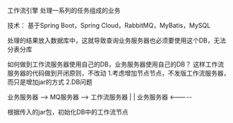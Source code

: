 工作流引擎
处理一系列的任务组成的业务


技术：
基于Spring Boot，Spring Cloud，RabbitMQ，MyBatis，MySQL

处理的结果放入数据库中，这就导致查询业务服务器也必须要使用这个DB，无法分表分库

如何做到工作流服务器使用自己的DB，业务服务器使用自己的DB？
这样工作流服务器的代码做到开闭原则，不改动
1.考虑增加节点节点，不发版工作流服务器，而只是增加jar的方式
2.DB问题


业务服务器	-->	MQ服务器	-->	工作流服务器
							|
							|
			业务服务器	 <-----


根据传入的jar包，初始化DB中的工作流节点
